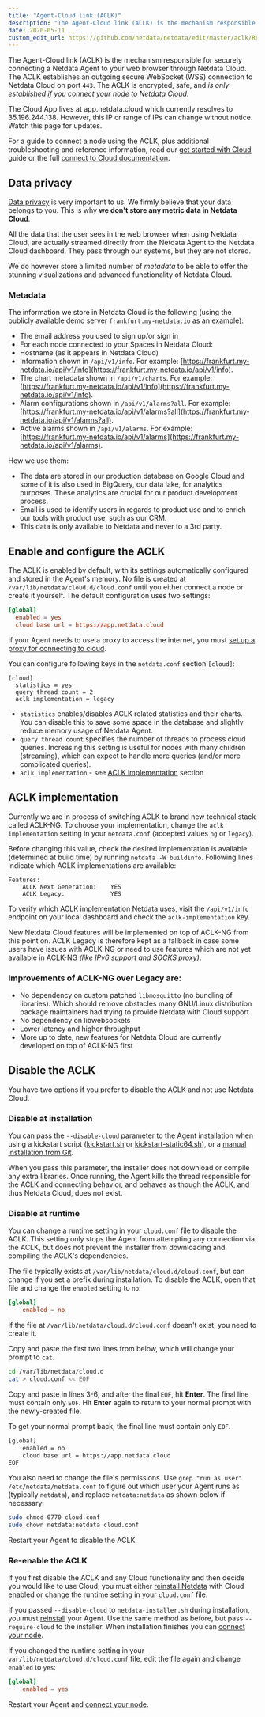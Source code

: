 ```yaml
---
title: "Agent-Cloud link (ACLK)"
description: "The Agent-Cloud link (ACLK) is the mechanism responsible for connecting a Netdata agent to Netdata Cloud."
date: 2020-05-11
custom_edit_url: https://github.com/netdata/netdata/edit/master/aclk/README.md
---
```




The Agent-Cloud link (ACLK) is the mechanism responsible for securely connecting a Netdata Agent to your web browser
through Netdata Cloud. The ACLK establishes an outgoing secure WebSocket (WSS) connection to Netdata Cloud on port
`443`. The ACLK is encrypted, safe, and _is only established if you connect your node to Netdata Cloud_.

The Cloud App lives at app.netdata.cloud which currently resolves to 35.196.244.138. However, this IP or range of 
IPs can change without notice. Watch this page for updates.

For a guide to connect a node using the ACLK, plus additional troubleshooting and reference information, read our [get
started with Cloud](/docs/cloud/get-started) guide or the full [connect to Cloud
documentation](/docs/agent/claim).

## Data privacy

[Data privacy](https://netdata.cloud/data-privacy/) is very important to us. We firmly believe that your data belongs to
you. This is why **we don't store any metric data in Netdata Cloud**. 

All the data that the user sees in the web browser when using Netdata Cloud, are actually streamed directly from the Netdata Agent to the Netdata Cloud dashboard. They pass through our systems, but they are not stored.

We do however store a limited number of *metadata* to be able to offer the stunning visualizations and advanced functionality of Netdata Cloud.

### Metadata

The information we store in Netdata Cloud is the following (using the publicly available demo server `frankfurt.my-netdata.io` as an example):
- The email address you used to sign up/or sign in
- For each node connected to your Spaces in Netdata Cloud:
 - Hostname (as it appears in Netdata Cloud)
 - Information shown in `/api/v1/info`. For example: [https://frankfurt.my-netdata.io/api/v1/info](https://frankfurt.my-netdata.io/api/v1/info).
 - The chart metadata shown in `/api/v1/charts`. For example: [https://frankfurt.my-netdata.io/api/v1/info](https://frankfurt.my-netdata.io/api/v1/info).
 - Alarm configurations shown in `/api/v1/alarms?all`. For example: [https://frankfurt.my-netdata.io/api/v1/alarms?all](https://frankfurt.my-netdata.io/api/v1/alarms?all).
 - Active alarms shown in `/api/v1/alarms`. For example: [https://frankfurt.my-netdata.io/api/v1/alarms](https://frankfurt.my-netdata.io/api/v1/alarms).

How we use them:
- The data are stored in our production database on Google Cloud and some of it is also used in BigQuery, our data lake, for analytics purposes. These analytics are crucial for our product development process.
- Email is used to identify users in regards to product use and to enrich our tools with product use, such as our CRM.
- This data is only available to Netdata and never to a 3rd party.

## Enable and configure the ACLK

The ACLK is enabled by default, with its settings automatically configured and stored in the Agent's memory. No file is
created at `/var/lib/netdata/cloud.d/cloud.conf` until you either connect a node or create it yourself. The default
configuration uses two settings:

```conf
[global]
  enabled = yes
  cloud base url = https://app.netdata.cloud
```

If your Agent needs to use a proxy to access the internet, you must [set up a proxy for
connecting to cloud](/docs/agent/claim#connect-through-a-proxy).

You can configure following keys in the `netdata.conf` section `[cloud]`:
```
[cloud]
  statistics = yes
  query thread count = 2
  aclk implementation = legacy
```

- `statistics` enables/disables ACLK related statistics and their charts. You can disable this to save some space in the database and slightly reduce memory usage of Netdata Agent.
- `query thread count` specifies the number of threads to process cloud queries. Increasing this setting is useful for nodes with many children (streaming), which can expect to handle more queries (and/or more complicated queries).
- `aclk implementation` - see [ACLK implementation](#aclk-implementation) section

## ACLK implementation

Currently we are in process of switching ACLK to brand new technical stack called ACLK-NG. To choose your implementation, change the `aclk implementation` setting in your `netdata.conf` (accepted values `ng` or `legacy`).

Before changing this value, check the desired implementation is available (determined at build time) by running `netdata -W buildinfo`. Following lines indicate which ACLK implementations are available:

```
Features:
    ACLK Next Generation:    YES
    ACLK Legacy:             YES
```

To verify which ACLK implementation Netdata uses, visit the `/api/v1/info` endpoint on your local dashboard and check the `aclk-implementation` key.

New Netdata Cloud features will be implemented on top of ACLK-NG from this point on. ACLK Legacy is therefore kept as a fallback in case some users have issues with ACLK-NG or need to use features which are not yet available in ACLK-NG *(like IPv6 support and SOCKS proxy)*.

### Improvements of ACLK-NG over Legacy are:
- No dependency on custom patched `libmosquitto` (no bundling of libraries). Which should remove obstacles many GNU/Linux distribution package maintainers had trying to provide Netdata with Cloud support
- No dependency on libwebsockets
- Lower latency and higher throughput
- More up to date, new features for Netdata Cloud are currently developed on top of ACLK-NG first

## Disable the ACLK

You have two options if you prefer to disable the ACLK and not use Netdata Cloud.

### Disable at installation

You can pass the `--disable-cloud` parameter to the Agent installation when using a kickstart script
([kickstart.sh](/docs/agent/packaging/installer/methods/kickstart) or
[kickstart-static64.sh](/docs/agent/packaging/installer/methods/kickstart-64)), or a [manual installation from
Git](/docs/agent/packaging/installer/methods/manual).

When you pass this parameter, the installer does not download or compile any extra libraries. Once running, the Agent
kills the thread responsible for the ACLK and connecting behavior, and behaves as though the ACLK, and thus Netdata Cloud,
does not exist.

### Disable at runtime

You can change a runtime setting in your `cloud.conf` file to disable the ACLK. This setting only stops the Agent from
attempting any connection via the ACLK, but does not prevent the installer from downloading and compiling the ACLK's
dependencies.

The file typically exists at `/var/lib/netdata/cloud.d/cloud.conf`, but can change if you set a prefix during
installation. To disable the ACLK, open that file and change the `enabled` setting to `no`:

```conf
[global]
    enabled = no
```

If the file at `/var/lib/netdata/cloud.d/cloud.conf` doesn't exist, you need to create it. 

Copy and paste the first two lines from below, which will change your prompt to `cat`.

```bash
cd /var/lib/netdata/cloud.d
cat > cloud.conf << EOF
```

Copy and paste in lines 3-6, and after the final `EOF`, hit **Enter**. The final line must contain only `EOF`. Hit **Enter** again to return to your normal prompt with the newly-created file.

To get your normal prompt back, the final line
must contain only `EOF`.

```bash
[global]
    enabled = no
    cloud base url = https://app.netdata.cloud
EOF
```

You also need to change the file's permissions. Use `grep "run as user" /etc/netdata/netdata.conf` to figure out which
user your Agent runs as (typically `netdata`), and replace `netdata:netdata` as shown below if necessary:

```bash
sudo chmod 0770 cloud.conf
sudo chown netdata:netdata cloud.conf
```

Restart your Agent to disable the ACLK.

### Re-enable the ACLK

If you first disable the ACLK and any Cloud functionality and then decide you would like to use Cloud, you must either
[reinstall Netdata](/docs/agent/packaging/installer/reinstall) with Cloud enabled or change the runtime setting in your
`cloud.conf` file.

If you passed `--disable-cloud` to `netdata-installer.sh` during installation, you must
[reinstall](/docs/agent/packaging/installer/reinstall) your Agent. Use the same method as before, but pass `--require-cloud` to
the installer. When installation finishes you can [connect your node](/docs/agent/claim#how-to-connect-a-node).

If you changed the runtime setting in your `var/lib/netdata/cloud.d/cloud.conf` file, edit the file again and change
`enabled` to `yes`:

```conf
[global]
    enabled = yes
```

Restart your Agent and [connect your node](/docs/agent/claim#how-to-connect-a-node).


